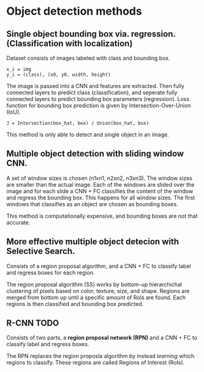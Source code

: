 # Object detection methods

## Single object bounding box via. regression. (Classification with localization)
Dataset consists of images labeled with class and bounding box.

    x_i = img
    y_i = (class), (x0, y0, width, height)
    
The image is passed into a CNN and features are extracted. Then fully connected layers to predict class (classification), and seperate fully connected layers to predict bounding box parameters (regression).
Loss function for bounding box prediction is given by Intersection-Over-Union (IoU).

    J = Intersection(box_hat, box) / Union(box_hat, box)

This method is only able to detect and single object in an image.

## Multiple object detection with sliding window CNN.
A set of window sizes is chosen (n1xn1, n2xn2, n3xn3). The window sizes are smaller than the actual image. Each of the windows are slided over the image and for each slide a CNN + FC classifies the content of the window and regress the bounding box. This happens for all window sizes. The first windows that classifies as an object are chosen as bounding boxes.

This method is computationally expensive, and bounding boxes are not that accurate.


## More effective multiple object detecion with Selective Search.
Consists of a region proposal algorithm, and a CNN + FC to classify label and regress boxes for each region.

The region proposal algorithm (SS) works by bottom-up hierarchichal clustering of pixels based on color, texture, size, and shape. Regions are merged from bottom up until a specific amount of RoIs are found. Each regions is then classified and bounding box predicted.


## R-CNN **TODO**
Consists of two parts, a **region proposal network (RPN)** and a CNN + FC to classify label and regress boxes.

The RPN replaces the region proposla algorithm by instead _learning_ which regions to classify. These regions are called Regions of Interest (RoIs). 
